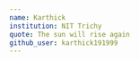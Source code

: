 ```yaml
---
name: Karthick
institution: NIT Trichy 
quote: The sun will rise again 
github_user: karthick191999
---
```


